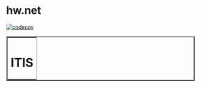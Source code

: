 # hw.net
[![codecov](https://codecov.io/gh/razrez/hw.net/branch/2k-532/graph/badge.svg?token=KEBCKR82AQ)](https://codecov.io/gh/razrez/hw.net)
<!DOCTYPE html>
<html lang="en">
<body>
<center>
    <table border="3" style="text-align:center">
        <tr>
            <td style="text-align:left"><h1>ITIS</h1></td>
        </tr>
</center>
</body>
</html>
